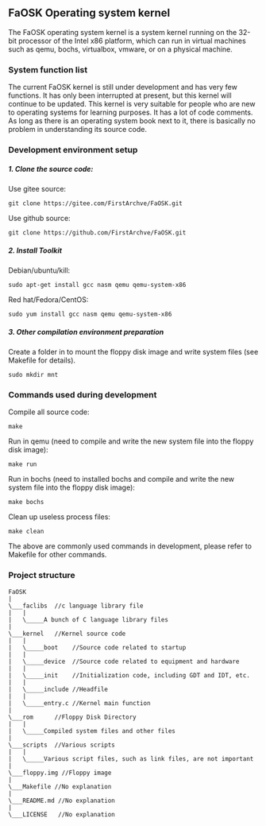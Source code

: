 ## FaOSK Operating system kernel
The FaOSK operating system kernel is a system kernel running on the 32-bit processor of the Intel x86 platform, which can run in virtual machines such as qemu, bochs, virtualbox, vmware, or on a physical machine.

### System function list
The current FaOSK kernel is still under development and has very few functions. It has only been interrupted at present, but this kernel will continue to be updated.
This kernel is very suitable for people who are new to operating systems for learning purposes. It has a lot of code comments. As long as there is an operating system book next to it, there is basically no problem in understanding its source code.

### Development environment setup

##### 1. Clone the source code:

Use gitee source:

```
git clone https://gitee.com/FirstArchve/FaOSK.git
```
Use github source:

```
git clone https://github.com/FirstArchve/FaOSK.git
```
##### 2. Install Toolkit

Debian/ubuntu/kill:

```
sudo apt-get install gcc nasm qemu qemu-system-x86
```
Red hat/Fedora/CentOS:

```
sudo yum install gcc nasm qemu qemu-system-x86
```
##### 3. Other compilation environment preparation

Create a folder in to mount the floppy disk image and write system files (see Makefile for details).

```
sudo mkdir mnt
```
### Commands used during development

Compile all source code:

```
make
```
Run in qemu (need to compile and write the new system file into the floppy disk image):

```
make run
```
Run in bochs (need to installed bochs and compile and write the new system file into the floppy disk image):

```
make bochs
```
Clean up useless process files:

```
make clean
```
The above are commonly used commands in development, please refer to Makefile for other commands.

### Project structure

```
FaOSK
|
\___faclibs  //c language library file
|   |
|   \_____A bunch of C language library files
|
\___kernel   //Kernel source code
|   |
|   \_____boot    //Source code related to startup
|   |
|   \_____device  //Source code related to equipment and hardware
|   |
|   \_____init    //Initialization code, including GDT and IDT, etc.
|   |
|   \_____include //Headfile
|   |
|   \_____entry.c //Kernel main function
|
\___rom      //Floppy Disk Directory
|   |
|   \_____Compiled system files and other files
|
\___scripts  //Various scripts
|   |
|   \_____Various script files, such as link files, are not important
|
\___floppy.img //Floppy image
|
\___Makefile //No explanation
|
\___README.md //No explanation
|
\___LICENSE   //No explanation

```
